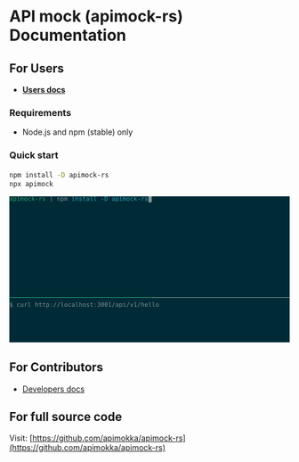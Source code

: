# API mock (apimock-rs) Documentation

## For Users

- [**Users docs**](users/README.md)

### Requirements

* Node.js and npm (stable) only

### Quick start

```sh
npm install -D apimock-rs
npx apimock
```

![demo](https://github.com/apimokka/apimock-rs/blob/main/docs/.assets/demo.gif?raw=true)

## For Contributors

- [Developers docs](developers/README.md)

## For full source code

Visit: [https://github.com/apimokka/apimock-rs](https://github.com/apimokka/apimock-rs)
